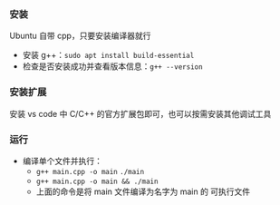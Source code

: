 ### 安装
Ubuntu 自带 cpp，只要安装编译器就行
* 安装 g++：`sudo apt install build-essential`
* 检查是否安装成功并查看版本信息：`g++ --version`

### 安装扩展
安装 vs code 中 C/C++ 的官方扩展包即可，也可以按需安装其他调试工具

### 运行
* 编译单个文件并执行：
    * `g++ main.cpp -o main` `./main`
    * `g++ main.cpp -o main && ./main`
    * 上面的命令是将 main 文件编译为名字为 main 的 可执行文件